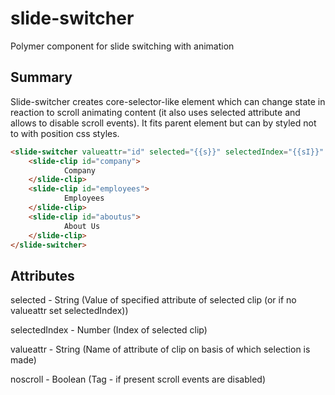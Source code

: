 slide-switcher
==============

Polymer component for slide switching with animation



Summary
--------------

Slide-switcher creates core-selector-like element which can change state in reaction to scroll animating content (it also uses selected attribute and allows to disable scroll events). It fits parent element but can by styled not to with position css styles.

```html
<slide-switcher valueattr="id" selected="{{s}}" selectedIndex="{{sI}}" noscroll>
	<slide-clip id="company">
    		Company
	</slide-clip>
	<slide-clip id="employees">
    		Employees
	</slide-clip>
	<slide-clip id="aboutus">
    		About Us
	</slide-clip>
</slide-switcher>
```

Attributes
-------------

selected - String (Value of specified attribute of selected clip (or if no valueattr set selectedIndex))

selectedIndex - Number (Index of selected clip)

valueattr - String (Name of attribute of clip on basis of which selection is made)

noscroll - Boolean (Tag - if present scroll events are disabled)
